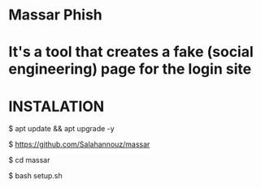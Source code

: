 # Massar Phish
# It's a tool that creates a fake (social engineering) page for the login site
# INSTALATION

$ apt update && apt upgrade -y

$  https://github.com/Salahannouz/massar

$ cd massar


$ bash setup.sh


